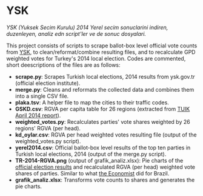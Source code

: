 YSK
===

*YSK (Yuksek Secim Kurulu) 2014 Yerel secim sonuclarini indiren, duzenleyen, analiz edn script'ler ve de sonuc dosyalari.*

This project consists of scripts to scrape ballot-box level official vote counts from [YSK](https://sonuc.ysk.gov.tr/), to clean/reformat/combine resulting files, and to recalculate GPD weighted votes for Turkey's 2014 local election. Codes are commented, short deescriptions of the files are as follows:

- **scrape.py**: Scrapes Turkish local elections, 2014 results from ysk.gov.tr (official election institute).
- **merge.py**: Cleans and reformats the collected data and combines them into a single CSV file.
- **plaka.tsv**: A helper file to map the cities to their traffic codes.                                                                                                
- **GSKD.csv**: RGVA per capita table for 26 regions (extracted from [TUIK April 2014 report](http://www.tuik.gov.tr/jsp/duyuru/upload/yayinrapor/GSKD_Bolgesel_2004-2011.pdf)).
- **weighted_votes.py**: Recalculates parties' vote shares weighted by 26 regions' RGVA (per head).
- **kd_oylar.csv**: RGVA per head weighted votes resulting file (output of the weighted_votes.py script).
- **yerel2014.csv**: Official ballot-box level results of the top ten parties in Turkish local elections, 2014 (output of the merge.py script).
- **TR-2014-RGVA.png** (output of grafik_analiz.xlsx): Pie charts of the [official election results](http://www.ysk.gov.tr/cs/groups/public/documents/document/ndq0/mda0/~edisp/yskpwcn1_4444004537.pdf) and recalculated RGVA (per head) weighted vote shares of parties. Similar to what [the Economist](http://www.economist.com/blogs/graphicdetail/2014/10/daily-chart-18) did for Brazil.
- **grafik_analiz.xlsx**: Transforms vote counts to shares and generates the pie charts.
